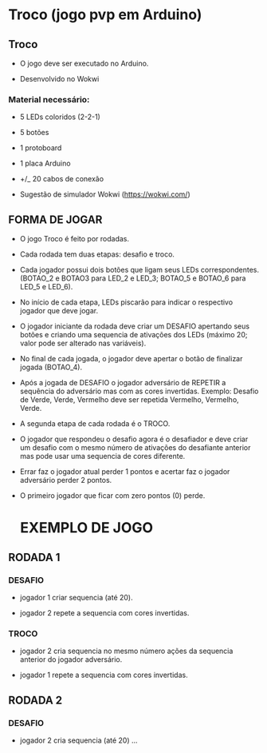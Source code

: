 
# Troco (jogo pvp em Arduino)

## Troco

* O jogo deve ser executado no Arduino.

* Desenvolvido no Wokwi

### Material necessário:

* 5 LEDs coloridos (2-2-1)

* 5 botões 

* 1 protoboard

* 1 placa Arduino

* +/_ 20 cabos de conexão

* Sugestão de simulador Wokwi (https://wokwi.com/)

 ## FORMA DE JOGAR

*  O jogo Troco é feito por rodadas.
 
* Cada rodada tem duas etapas: desafio e troco.
 
* Cada jogador possui dois botões que ligam seus LEDs correspondentes. (BOTAO_2 e BOTAO3 para LED_2 e LED_3; BOTAO_5 e BOTAO_6 para LED_5 e LED_6).
 
* No início de cada etapa, LEDs piscarão para indicar o respectivo jogador que deve jogar.

* O jogador iniciante da rodada deve criar um DESAFIO apertando seus botões e criando uma sequencia de ativações dos LEDs (máximo 20; valor pode ser alterado nas variáveis).
 
* No final de cada jogada, o jogador deve apertar o botão de finalizar jogada (BOTAO_4).

* Após a jogada de DESAFIO o jogador adversário de REPETIR a sequência do adversário mas com as cores invertidas. Exemplo: Desafio de Verde, Verde, Vermelho deve ser repetida Vermelho, Vermelho, Verde.

* A segunda etapa de cada rodada é o TROCO. 

* O jogador que respondeu o desafio agora é o desafiador e deve criar um desafio com o mesmo número de ativações do desafiante anterior mas pode usar uma sequencia de cores diferente.

* Errar faz o jogador atual perder 1 pontos e acertar faz o jogador adversário perder 2 pontos. 

* O primeiro jogador que ficar com zero pontos (0) perde.

  # EXEMPLO DE JOGO 

## RODADA 1

### DESAFIO

* jogador 1 criar sequencia (até 20).

* jogador 2 repete a sequencia com cores invertidas.

### TROCO

* jogador 2 cria sequencia no mesmo número ações da sequencia anterior do jogador adversário.

* jogador 1 repete a sequencia com cores invertidas.

## RODADA 2

### DESAFIO

* jogador 2 cria sequencia (até 20)
...
